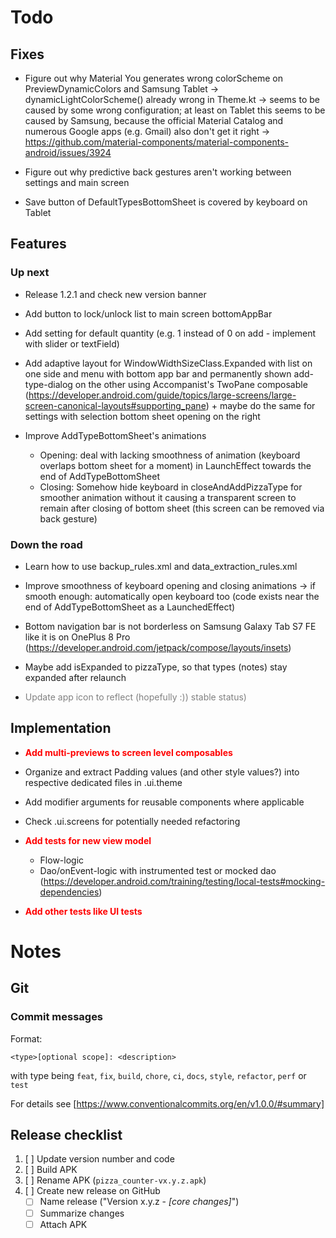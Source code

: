 <style>
  priority {
    color: red;
    font-weight: Bold;
  }
  optional {
    color: gray;
  }
</style>

# Todo

## Fixes

- Figure out why Material You generates wrong colorScheme on PreviewDynamicColors and Samsung Tablet 
  → dynamicLightColorScheme() already wrong in Theme.kt → seems to be caused by some wrong configuration;
  at least on Tablet this seems to be caused by Samsung, because the official Material Catalog and
  numerous Google apps (e.g. Gmail) also don't get it right
  → https://github.com/material-components/material-components-android/issues/3924

- Figure out why predictive back gestures aren't working between settings and main screen

- Save button of DefaultTypesBottomSheet is covered by keyboard on Tablet

## Features

### Up next

- Release 1.2.1 and check new version banner

- Add button to lock/unlock list to main screen bottomAppBar

- Add setting for default quantity (e.g. 1 instead of 0 on add - implement with slider or textField)

- Add adaptive layout for WindowWidthSizeClass.Expanded with list on one side and 
menu with bottom app bar and permanently shown add-type-dialog on the other
using Accompanist's TwoPane composable
(https://developer.android.com/guide/topics/large-screens/large-screen-canonical-layouts#supporting_pane)
\+ maybe do the same for settings with selection bottom sheet opening on the right

- Improve AddTypeBottomSheet's animations
  - Opening: deal with lacking smoothness of animation (keyboard overlaps bottom sheet for a
    moment) in LaunchEffect towards the end of AddTypeBottomSheet
  - Closing: Somehow hide keyboard in closeAndAddPizzaType for smoother animation without it
    causing a transparent screen to remain after closing of bottom sheet (this screen can be
    removed via back gesture)

### Down the road

- Learn how to use backup_rules.xml and data_extraction_rules.xml

- Improve smoothness of keyboard opening and closing animations → if smooth enough: automatically
  open keyboard too (code exists near the end of AddTypeBottomSheet as a LaunchedEffect)

- Bottom navigation bar is not borderless on Samsung Galaxy Tab S7 FE like it is on OnePlus 8 Pro (https://developer.android.com/jetpack/compose/layouts/insets)

- Maybe add isExpanded to pizzaType, so that types (notes) stay expanded after relaunch

- <optional>Update app icon to reflect (hopefully :)) stable status)</optional>

## Implementation

- <priority>Add multi-previews to screen level composables

- Organize and extract Padding values (and other style values?) into respective dedicated files in .ui.theme

- Add modifier arguments for reusable components where applicable

- Check .ui.screens for potentially needed refactoring

- <priority>Add tests for new view model
  - Flow-logic
  - Dao/onEvent-logic with instrumented test or mocked dao (https://developer.android.com/training/testing/local-tests#mocking-dependencies)
- <priority>Add other tests like UI tests

# Notes

## Git

### Commit messages

Format:

```
<type>[optional scope]: <description>
```

with type being `feat`, `fix`, `build`, `chore`, `ci`, `docs`, `style`, `refactor`, `perf` or ` test`

For details see [https://www.conventionalcommits.org/en/v1.0.0/#summary]

## Release checklist

1. [ ] Update version number and code
2. [ ] Build APK
3. [ ] Rename APK (`pizza_counter-vx.y.z.apk`)
4. [ ] Create new release on GitHub
   - [ ] Name release ("Version x.y.z - _[core changes]_")
   - [ ] Summarize changes
   - [ ] Attach APK
